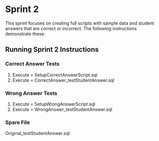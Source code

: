 # Sprint 2
This sprint focuses on creating full scripts with sample data and student answers that are correct or incorrect. The following instructions demonstrate these:

## Running Sprint 2 Instructions

### Correct Answer Tests
1. Execute = SetupCorrectAnswerScript.sql
2. Execute = CorrectAnswer_testStudentAnswer.sql

### Wrong Answer Tests
1. Execute = SetupWrongAnswerScript.sql
2. Execute = WrongAnswer_testStudentAnswer.sql

### Spare File
Original_testStudentAnswer.sql
